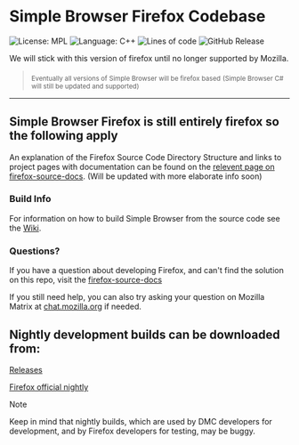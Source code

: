 # Simple Browser Firefox Codebase
![License: MPL](https://img.shields.io/badge/license-MPL-orange)
![Language: C++](https://img.shields.io/badge/language-c%2B%2B-hotpink)
![Lines of code](https://img.shields.io/badge/total_lines-33K-lightgrey)
![GitHub Release](https://img.shields.io/github/v/release/Daniel-McGuire-Corporation/SimpleBrowser-Fire?include_prereleases&sort=semver)

We will stick with this version of firefox until no longer supported by Mozilla.
> <sub>Eventually all versions of Simple Browser will be firefox based</sub>
> <sub>(Simple Browser C# will still be updated and supported)</sub>


-------------------------------
## Simple Browser Firefox is still entirely firefox so the following apply

An explanation of the Firefox Source Code Directory Structure and links to
project pages with documentation can be found on the [relevent page on firefox-source-docs](https://firefox-source-docs.mozilla.org/contributing/directory_structure.html). (Will be updated with more elaborate info soon) 

### Build Info
For information on how to build Simple Browser from the source code see the [Wiki](https://github.com/Daniel-McGuire-Corporation/SimpleBrowser-Fire/wiki/Build-Source).

### Questions?

If you have a question about developing Firefox, and can't find the solution on this repo, visit the [firefox-source-docs](https://firefox-source-docs.mozilla.org/)


If you still need help, you can also try asking your question on Mozilla Matrix at [chat.mozilla.org](https://chat.mozilla.org/#/room/#introduction:mozilla.org) if needed.


## Nightly development builds can be downloaded from:

 [Releases](https://github.com/Daniel-McGuire-Corporation/SimpleBrowser-Fire/releases)

[Firefox official nightly](https://www.mozilla.org/firefox/channel/desktop/#nightly)
> [!NOTE]
> Keep in mind that nightly builds, which are used by DMC developers for development, and by Firefox developers for
> testing, may be buggy.
